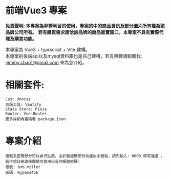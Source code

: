 # 前端Vue3 專案
**免責聲明: 本專案為非營利目的使用，專案的中的商品資訊及部分圖片所有權為該品牌公司所有。**
**若有購買需求請洽該品牌的商品販賣窗口，本專案不具有實際代理及購買功能。**

本專案為 Vue3 + typrscript + Vite 建構。<br/>
本專案的後端api以及mysql資料庫也是自己建構，若有興趣請聯繫我: jemmy.chao1@gmail.com 來為您介紹。<br/>
# 相關套件:<br/> 
    Css: Unocss
    切版工具: Veutify
    State Store: Pinia
    Router: Vue-Router
    更多詳細內容請看 package.json
 # 專案介紹 <br/>
    帳號及密碼部分可以自行註冊，由於驗證碼部分功能尚未實裝，請先輸入: 0000 即可通過 。
    若不想註冊直接體驗可使用已有的帳號密碼: 
    帳號: bob.miller
    密碼: mypass456


